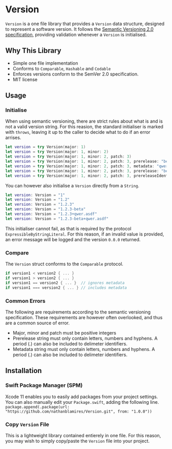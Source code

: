 # Version

`Version` is a one file library that provides a `Version` data structure, designed to represent a software version.
It follows the [Semantic Versioning 2.0 specification](https://semver.org/), providing validation whenever a `Version` is initialised.

## Why This Library
- Simple one file implementation
- Conforms to `Comparable`, `Hashable` and `Codable`
- Enforces versions conform to the SemVer 2.0 specification.
- MIT license

## Usage

### Initialise

When using semantic versioning, there are strict rules about what is and is not a valid version string.
For this reasion, the standard initialiser is marked with `throws`, leaving it up to the caller to decide what to do if an error arrises.
```swift
let version = try Version(major: 1)
let version = try Version(major: 1, minor: 2)
let version = try Version(major: 1, minor: 2, patch: 3)
let version = try Version(major: 1, minor: 2, patch: 3, prerelease: "beta")
let version = try Version(major: 1, minor: 2, patch: 3, metadata: "qwer.asdf")
let version = try Version(major: 1, minor: 2, patch: 3, prerelease: "beta", metadata: "qwer.asdf")
let version = try Version(major: 1, minor: 2, patch: 3, prereleaseIdentifiers: ["beta"], metadataIdentifiers: ["qwer", "asdf"])
```

You can however also initialise a `Version` directly from a `String`.
```swift
let version: Version = "1"
let version: Version = "1.2"
let version: Version = "1.2.3"
let version: Version = "1.2.3-beta"
let version: Version = "1.2.3+qwer.asdf"
let version: Version = "1.2.3-beta+qwer.asdf"
```
This initialiser cannot fail, as that is required by the protocol `ExpressibleByStringLiteral`.
For this reason, if an invalid value is provided, an error message will be logged and the version `0.0.0` returned.

### Compare
The `Version` struct conforms to the `Comparable` protocol.

```swift
if version1 < version2 { ... }
if version1 > version2 { ... }
if version1 == version2 { ... }  // ignores metadata
if version1 === version2 { ... } // includes metadata
```

### Common Errors
The following are requirements according to the semantic versioning specification. 
These requirements are however often overlooked, and thus are a common source of error. 
- Major, minor and patch must be positive integers
- Prerelease string must only contain letters, numbers and hyphens. A period (.) can also be included to delimeter identifiers.  
- Metadata string must only contain letters, numbers and hyphens. A period (.) can also be included to delimeter identifiers.  

## Installation
### Swift Package Manager (SPM)
Xcode 11 enables you to easily add packages from your project settings.
You can also manually edit your `Package.swift`, adding the following line.
`package.append(.package(url: "https://github.com/nathanblamires/Version.git", from: "1.0.0"))`

### Copy `Version` File
This is a lightweight library contained entierely in one file. For this reason, you may wish to simply copy/paste the `Version` file into your project.
